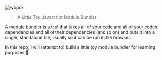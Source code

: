 ![wbpck](https://github.com/adamisntdead/windy/blob/master/logo.svg?raw=true)

> A Little Toy Javascript Module Bundler

A module bundler is a tool that takes all of your code and all of your codes dependencies and all of their dependencies (and so on) and puts it into a single, standalone file, usually so it can be run in the browser.

In this repo, I will (attempt to) build a little toy module bundler for learning purposes 📝 